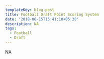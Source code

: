 ```yaml
---
templateKey: blog-post
title: Football Draft Point Scoring System
date: '2018-06-15T15:41:10+05:30'
description: NA
tags:
  - Football
  - Draft
---
```

NA

